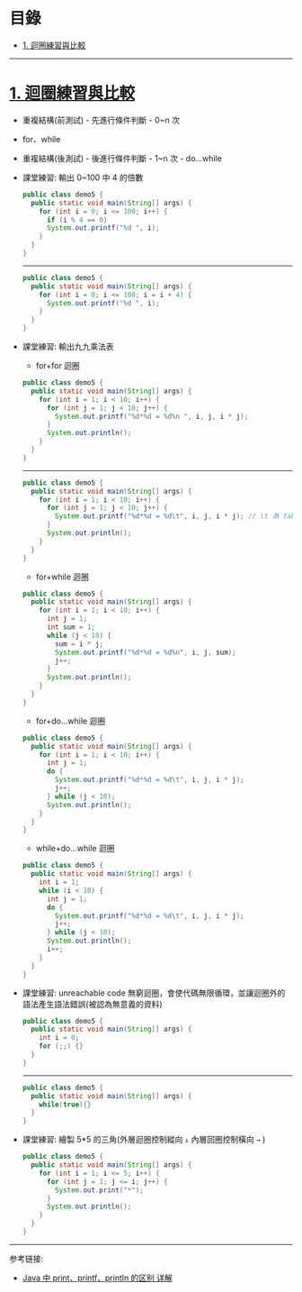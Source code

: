 <h1 id="top">目錄</h1>

- [1. 迴圈練習與比較](#s1)

---

# <a id="s1" class="md-title" href="#top">1. 迴圈練習與比較</a>

- 重複結構(前測試) - 先進行條件判斷 - 0~n 次
- for、while

- 重複結構(後測試) - 後進行條件判斷 - 1~n 次 - do...while

- 課堂練習: 輸出 0~100 中 4 的倍數

  ```java
  public class demo5 {
    public static void main(String[] args) {
      for (int i = 0; i <= 100; i++) {
        if (i % 4 == 0)
        System.out.printf("%d ", i);
      }
    }
  }
  ```

  ***

  ```java
  public class demo5 {
    public static void main(String[] args) {
      for (int i = 0; i <= 100; i = i + 4) {
        System.out.printf("%d ", i);
      }
    }
  }
  ```

- 課堂練習: 輸出九九乘法表

  - for+for 迴圈

  ```java
  public class demo5 {
    public static void main(String[] args) {
      for (int i = 1; i < 10; i++) {
        for (int j = 1; j < 10; j++) {
          System.out.printf("%d*%d = %d%n ", i, j, i * j);
        }
        System.out.println();
      }
    }
  }
  ```

  ***

  ```java
  public class demo5 {
    public static void main(String[] args) {
      for (int i = 1; i < 10; i++) {
        for (int j = 1; j < 10; j++) {
          System.out.printf("%d*%d = %d\t", i, j, i * j); // \t 為 tab
        }
        System.out.println();
      }
    }
  }
  ```

  - for+while 迴圈

  ```java
  public class demo5 {
    public static void main(String[] args) {
      for (int i = 1; i < 10; i++) {
        int j = 1;
        int sum = 1;
        while (j < 10) {
          sum = i * j;
          System.out.printf("%d*%d = %d%n", i, j, sum);
          j++;
        }
        System.out.println();
      }
    }
  }
  ```

  - for+do...while 迴圈

  ```java
  public class demo5 {
    public static void main(String[] args) {
      for (int i = 1; i < 10; i++) {
        int j = 1;
        do {
          System.out.printf("%d*%d = %d\t", i, j, i * j);
          j++;
        } while (j < 10);
        System.out.println();
      }
    }
  }
  ```

  - while+do...while 迴圈

  ```java
  public class demo5 {
    public static void main(String[] args) {
      int i = 1;
      while (i < 10) {
        int j = 1;
        do {
          System.out.printf("%d*%d = %d\t", i, j, i * j);
          j++;
        } while (j < 10);
        System.out.println();
        i++;
      }
    }
  }
  ```

- 課堂練習: unreachable code 無窮迴圈，會使代碼無限循環，並讓迴圈外的語法產生語法錯誤(被認為無意義的資料)

  ```java
  public class demo5 {
    public static void main(String[] args) {
      int i = 0;
      for (;;) {}
    }
  }
  ```

  ***

  ```java
  public class demo5 {
    public static void main(String[] args) {
      while(true){}
    }
  }
  ```

- 課堂練習: 繪製 5\*5 的三角(外層迴圈控制縱向 `↓` 內層回圈控制橫向 `→` )

  ```java
  public class demo5 {
    public static void main(String[] args) {
      for (int i = 1; i <= 5; i++) {
        for (int j = 1; j <= i; j++) {
          System.out.print("*");
        }
        System.out.println();
      }
    }
  }
  ```

---

参考链接:

- [Java 中 print、printf、println 的区别 详解](https://blog.csdn.net/zxman660/article/details/7768237)
